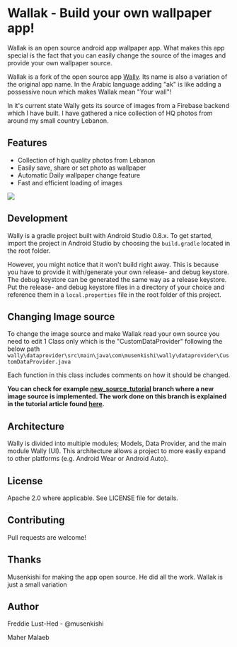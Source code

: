 Wallak - Build your own wallpaper app!
=====

Wallak is an open source android app wallpaper app. What makes this app special is the fact that you
can easily change the source of the images and provide your own wallpaper source.

Wallak is a fork of the open source app [Wally](https://github.com/Musenkishi/wally).
Its name is also a variation of the original app name. In the Arabic language adding
"ak" is like adding a possessive noun which makes Wallak mean "Your wall"!

In it's current state Wally gets its source of images from a Firebase backend which I have built. I
have gathered a nice collection of HQ photos from around my small country Lebanon.

Features
--------
* Collection of high quality photos from Lebanon
* Easily save, share or set photo as wallpaper
* Automatic Daily wallpaper change feature
* Fast and efficient loading of images

![](https://github.com/mahermalaeb/wally/blob/master/assets/wallak_demo.gif)

Development
-----------
Wally is a gradle project built with Android Studio 0.8.x. To get started, import the project in
Android Studio by choosing the <code>build.gradle</code> located in the root folder.

However, you might notice that it won't build right away. This is because you have to provide it
with/generate your own release- and debug keystore. The debug keystore can be generated the same
way as a release keystore. Put the release- and debug keystore files in a directory of your choice
and reference them in a <code>local.properties</code> file in the root folder of this project.

Changing Image source
----------------------
To change the image source and make Wallak read your own source you need to edit 1 Class only which
is the "CustomDataProvider" following the below path
`wally\dataprovider\src\main\java\com\musenkishi\wally\dataprovider\CustomDataProvider.java`

Each function in this class includes comments on how it should be changed.

**You can check for example [new_source_tutorial](https://github.com/mahermalaeb/wally/tree/new_source_tutorial) branch where a new image source is implemented. The work done on this branch is explained in the tutorial article found [here](https://medium.com/@m_n_malaeb/wallak-build-your-own-android-wallpaper-app-c105758ba1f8).**

Architecture
------------
Wally is divided into multiple modules; Models, Data Provider, and the main module Wally (UI). This
architecture allows a project to more easily expand to other platforms (e.g. Android Wear
or Android Auto).

License
-------
Apache 2.0 where applicable. See LICENSE file for details.

Contributing
------------
Pull requests are welcome!

Thanks
------
Musenkishi for making the app open source. He did all the work. Wallak is just a small variation

Author
------
Freddie Lust-Hed - @musenkishi

Maher Malaeb
